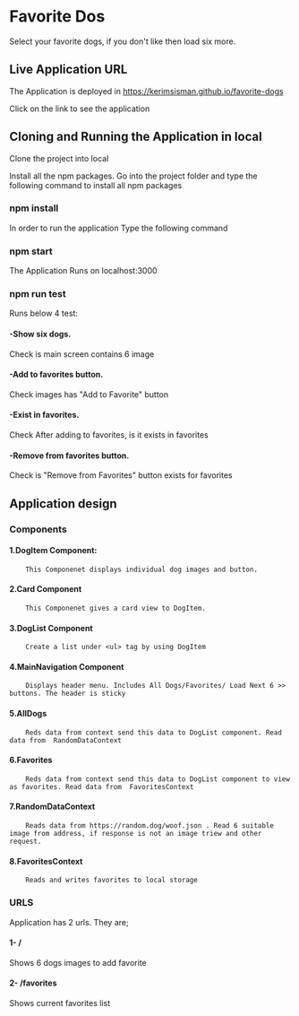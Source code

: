 # Favorite Dos
Select your favorite dogs, if you don't like then load six more.


## Live Application URL
The Application is deployed in https://kerimsisman.github.io/favorite-dogs

Click on the link to see the application


## Cloning and Running the Application in local
Clone the project into local

Install all the npm packages. Go into the project folder and type the following command to install all npm packages

### npm install
In order to run the application Type the following command

### npm start
The Application Runs on localhost:3000

### npm run test
  Runs below 4 test:
  #### -Show six dogs.
  Check is main screen contains 6 image
  #### -Add to favorites button.
  Check images has "Add to Favorite" button
  #### -Exist in favorites.
  Check After adding to favorites, is it exists in favorites
  #### -Remove from favorites button.
  Check is "Remove from Favorites" button exists for favorites



## Application design
### Components
  #### 1.DogItem Component:
        This Componenet displays individual dog images and button.
  #### 2.Card Component
        This Componenet gives a card view to DogItem.
  #### 3.DogList Component
        Create a list under <ul> tag by using DogItem
  #### 4.MainNavigation Component
        Displays header menu. Includes All Dogs/Favorites/ Load Next 6 >> buttons. The header is sticky   
  #### 5.AllDogs
        Reds data from context send this data to DogList component. Read data from  RandomDataContext
  #### 6.Favorites
        Reds data from context send this data to DogList component to view as favorites. Read data from  FavoritesContext
  #### 7.RandomDataContext
        Reads data from https://random.dog/woof.json . Read 6 suitable image from address, if response is not an image triew and other request.
  #### 8.FavoritesContext
        Reads and writes favorites to local storage
   
   
### URLS
Application has 2 urls. They are;
 #### 1- /
 Shows 6 dogs images to add favorite
 #### 2- /favorites
 Shows current favorites list
